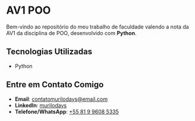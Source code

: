 # AV1 POO  

Bem-vindo ao repositório do meu trabalho de faculdade valendo a nota da AV1 da disciplina de POO, desenvolvido com **Python**.

## Tecnologias Utilizadas

- Python

## Entre em Contato Comigo

- **Email**: contatomurilodays@email.com  
- **LinkedIn**: <a href="https://www.linkedin.com/in/murilodays/"> murilodays </a>
- **Telefone/WhatsApp**: <a href="https://wa.me/message/ONXRU2RSDSNEE1"> +55 81 9 9608 5335 </a>
